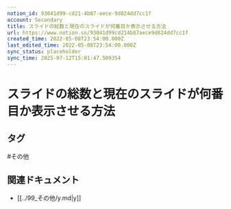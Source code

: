 ```yaml
---
notion_id: 93041d99-cd21-4b87-aece-9d824dd7cc1f
account: Secondary
title: スライドの総数と現在のスライドが何番目か表示させる方法
url: https://www.notion.so/93041d99cd214b87aece9d824dd7cc1f
created_time: 2022-05-08T23:54:00.000Z
last_edited_time: 2022-05-08T23:54:00.000Z
sync_status: placeholder
sync_time: 2025-07-12T15:01:47.509354
---
```

# スライドの総数と現在のスライドが何番目か表示させる方法


## タグ

#その他 

## 関連ドキュメント

- [[../99_その他/y.md|y]]
